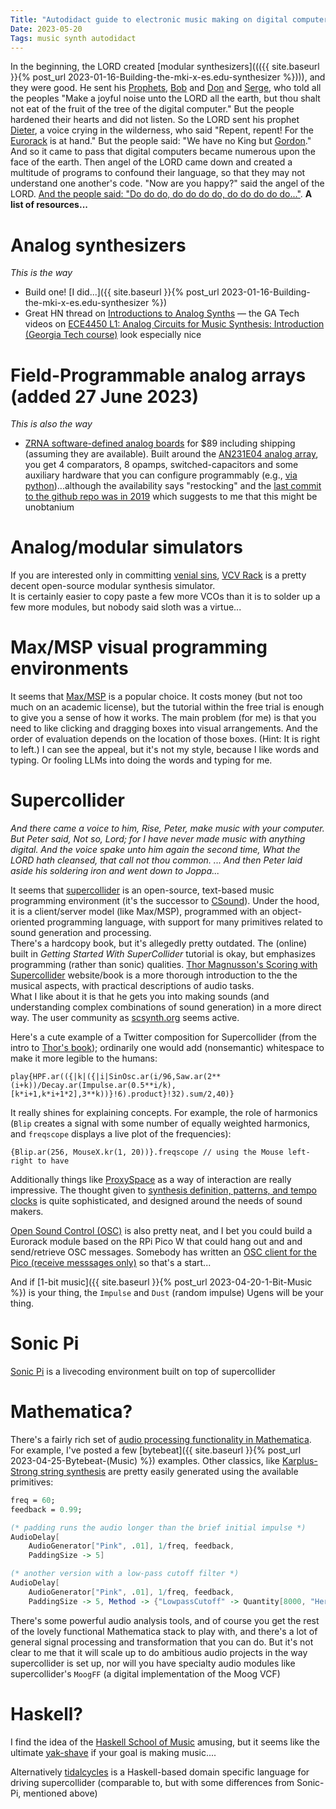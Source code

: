 ```yaml
---
Title: "Autodidact guide to electronic music making on digital computers"
Date: 2023-05-20
Tags: music synth autodidact
---
```


In the beginning, the LORD created [modular synthesizers]((({{ site.baseurl }}{% post_url 2023-01-16-Building-the-mki-x-es.edu-synthesizer %}))), and they were good. He sent his [Prophets](https://en.wikipedia.org/wiki/Prophet-5), [Bob](https://en.wikipedia.org/wiki/Robert_Moog) and [Don](https://en.wikipedia.org/wiki/Don_Buchla) and [Serge](https://en.wikipedia.org/wiki/Serge_Tcherepnin), who told all the peoples "Make a joyful noise unto the LORD all the earth, but thou shalt not eat of the fruit of the tree of the digital computer."  But the people hardened their hearts and did not listen.  So the LORD sent his prophet [Dieter](https://doepfer.de/home.htm), a voice crying in the wilderness, who said "Repent, repent! For the [Eurorack](https://en.wikipedia.org/wiki/Eurorack) is at hand." But the people said: "We have no King but [Gordon](https://en.wikipedia.org/wiki/Moore's_law)."  And so it came to pass that digital computers became numerous upon the face of the earth.  Then angel of the LORD came down and created a multitude of programs to confound their language, so that they may not understand one another's code.  "Now are you happy?" said the angel of the LORD.  [And the people said: "Do do do, do do do do, do do do do do..."](https://www.youtube.com/watch?v=PSafh_G3skU).  **A list of resources...**

# Analog synthesizers

*This is the way*

- Build one!  [I did...]({{ site.baseurl }}{% post_url 2023-01-16-Building-the-mki-x-es.edu-synthesizer %})
- Great HN thread on [Introductions to Analog Synths](https://news.ycombinator.com/item?id=27822489) — the GA Tech videos on [ECE4450 L1: Analog Circuits for Music Synthesis: Introduction (Georgia Tech course)](https://www.youtube.com/watch?v=mYk8r3QlNi8&list=PLOunECWxELQS5bMdWo9VhmZtsCjhjYNcV) look especially nice

# Field-Programmable analog arrays (added 27 June 2023)

*This is also the way*

- [ZRNA software-defined analog boards](https://zrna.org) for $89 including shipping (assuming they are available).  Built around the [AN231E04 analog array](http://www.anadigm.com/_doc/DS231000-U001.pdf), you get 4 comparators, 8 opamps, switched-capacitors and some auxiliary hardware that you can configure programmably (e.g., [via python](https://zrna.org/demos))...although the availability says "restocking" and the [last commit to the github repo was in 2019](https://github.com/zrna-research/zrna-api) which suggests to me that this might be unobtanium


# Analog/modular simulators

If you are interested only in committing [venial sins](http://www.scborromeo.org/ccc/p3s1c1a8.htm), [VCV Rack](https://vcvrack.com) is a pretty decent open-source modular synthesis simulator.  
It is certainly easier to copy paste a few more VCOs than it is to solder up a few more modules, but nobody said sloth was a virtue...

# Max/MSP visual programming environments

It seems that [Max/MSP](https://cycling74.com/products/max) is a popular choice. 
It costs money (but not too much on an academic license), but the tutorial within the free trial is enough to give you a sense of how it works.
 The main problem (for me) is that you need to like clicking and dragging boxes into visual arrangements. 
 And the order of evaluation depends on the location of those boxes.  (Hint: It is right to left.) 
I can see the appeal, but it's not my style, because I like words and typing.  Or fooling LLMs into doing the words and typing for me.

# Supercollider 


*And there came a voice to him, Rise, Peter, make music with your computer.  But Peter said, Not so, Lord; for I have never made music with anything digital. And the voice spake unto him again the second time, What the LORD hath cleansed, that call not thou common. ... And then Peter laid aside his soldering iron and went down to Joppa...*


It seems that [supercollider](https://supercollider.github.io) is an open-source, text-based music programming environment (it's the successor to [CSound]()).
Under the hood, it is a client/server model (like Max/MSP), programmed with an object-oriented programming language, with support for many primitives related to sound generation and processing.  
There's a hardcopy book, but it's allegedly pretty outdated.
The (online) built in *Getting Started With SuperCollider* tutorial is okay, but emphasizes programming (rather than sonic) qualities.
[Thor Magnusson's Scoring with Supercollider](https://thormagnusson.gitbooks.io/scoring/content/index.html) website/book is a more thorough introduction to the the musical aspects, with practical descriptions of audio tasks.  
What I like about it is that he gets you into making sounds (and understanding complex combinations of sound generation) in a more direct way.
The user community as [scsynth.org](https://scsynth.org) seems active.

Here's a cute example of a Twitter composition for Supercollider (from the intro to [Thor's book](https://thormagnusson.gitbooks.io/scoring/content/index.html)); ordinarily one would add (nonsemantic) whitespace to make it more legible to the humans:
```
play{HPF.ar(({|k|({|i|SinOsc.ar(i/96,Saw.ar(2**(i+k))/Decay.ar(Impulse.ar(0.5**i/k),[k*i+1,k*i+1*2],3**k))}!6).product}!32).sum/2,40)}
```

It really shines for explaining concepts.  For example, the role of harmonics (`Blip` creates a signal with some number of equally weighted harmonics, and `freqscope` displays a live plot of the frequencies):
```
{Blip.ar(256, MouseX.kr(1, 20))}.freqscope // using the Mouse left-right to have 
```

Additionally things like [ProxySpace](https://thormagnusson.gitbooks.io/scoring/content/PartI/chapter_2.html) as a way of interaction are really impressive.  The thought given to [synthesis definition, patterns, and tempo clocks](https://thormagnusson.gitbooks.io/scoring/content/PartI/chapter_3.html) is quite sophisticated, and designed around the needs of sound makers.

[Open Sound Control (OSC)](https://thormagnusson.gitbooks.io/scoring/content/PartI/chapter_4.html) is also pretty neat, and I bet you could build a Eurorack module based on the RPi Pico W that could hang out and and send/retrieve OSC messages.  Somebody has written an [OSC client for the Pico (receive messsages only)](https://github.com/madskjeldgaard/PicoOSC) so that's a start...

And if [1-bit music]({{ site.baseurl }}{% post_url 2023-04-20-1-Bit-Music %}) is your thing, the `Impulse` and `Dust` (random impulse) Ugens will be your thing.

# Sonic Pi

[Sonic Pi](https://sonic-pi.net) is a livecoding environment built on top of supercollider


# Mathematica?

There's a fairly rich set of [audio processing functionality in Mathematica](http://reference.wolfram.com/language/guide/AudioProcessing.html).  
For example, I've posted a few [bytebeat]({{ site.baseurl }}{% post_url 2023-04-25-Bytebeat-(Music) %}) examples.  Other classics, like [Karplus-Strong string synthesis](https://en.wikipedia.org/wiki/Karplus–Strong_string_synthesis) are pretty easily generated using the available primitives:
```mathematica
freq = 60;
feedback = 0.99;

(* padding runs the audio longer than the brief initial impulse *)
AudioDelay[
    AudioGenerator["Pink", .01], 1/freq, feedback, 
    PaddingSize -> 5]

(* another version with a low-pass cutoff filter *)    
AudioDelay[
    AudioGenerator["Pink", .01], 1/freq, feedback, 
    PaddingSize -> 5, Method -> {"LowpassCutoff" -> Quantity[8000, "Hertz"]}]
```

There's some powerful audio analysis tools, and of course you get the rest of the lovely functional Mathematica stack to play with, and there's a lot of general signal processing and transformation that you can do.
But it's not clear to me that it will scale up to do ambitious audio projects in the way supercollider is set up, nor will you have specialty audio modules like supercollider's `MoogFF` (a digital implementation of the Moog VCF)


# Haskell?

I find the idea of the [Haskell School of Music](https://amzn.to/3BOhacs) amusing, but it seems like the ultimate [yak-shave](https://en.wiktionary.org/wiki/yak_shaving) if your goal is making music....

Alternatively [tidalcycles](https://sonic-pi.net) is a Haskell-based domain specific language for driving supercollider (comparable to, but with some differences from Sonic-Pi, mentioned above)


